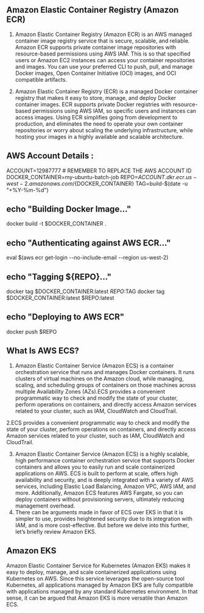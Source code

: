 Amazon Elastic Container Registry (Amazon ECR) 
------------------------------------------------
1. Amazon Elastic Container Registry (Amazon ECR) is an AWS managed container image registry service that is secure, scalable, and reliable. Amazon ECR supports private container image repositories with resource-based permissions using AWS IAM. This is so that specified users or Amazon EC2 instances can access your container repositories and images. You can use your preferred CLI to push, pull, and manage Docker images, Open Container Initiative (OCI) images, and OCI compatible artifacts.

2. Amazon Elastic Container Registry (ECR) is a managed Docker container registry that makes it easy to store, manage, and deploy Docker container images. ECR supports private Docker registries with resource-based permissions using AWS IAM, so specific users and instances can access images. Using ECR simplifies going from development to production, and eliminates the need to operate your own container repositories or worry about scaling the underlying infrastructure, while hosting your images in a highly available and scalable architecture.


AWS Account Details :
--------------------------------
ACCOUNT=12987777 # REMEMBER TO REPLACE THE AWS ACCOUNT ID
DOCKER_CONTAINER=my-ubuntu-batch-job
REPO=${ACCOUNT}.dkr.ecr.us-west-2.amazonaws.com/${DOCKER_CONTAINER}
TAG=build-$(date -u "+%Y-%m-%d")


echo "Building Docker Image..."
---------------------------------------------------
docker build -t $DOCKER_CONTAINER .


echo "Authenticating against AWS ECR..."
--------------------------------------------------
eval $(aws ecr get-login --no-include-email --region us-west-2)


echo "Tagging ${REPO}..."
--------------------------------------------------
docker tag $DOCKER_CONTAINER:latest $REPO:$TAG
docker tag $DOCKER_CONTAINER:latest $REPO:latest


echo "Deploying to AWS ECR"
--------------------------------------------------
docker push $REPO



What Is AWS ECS?
----------------------------------------------------------------
1. Amazon Elastic Container Service (Amazon ECS) is a container orchestration service that runs and manages Docker containers. 
It runs clusters of virtual machines on the Amazon cloud, while managing, scaling, and scheduling groups of containers on those machines across
multiple Availability Zones (AZs).ECS provides a convenient programmatic way to check and modify the state of your cluster, perform operations on containers, and 
directly access Amazon services related to your cluster, such as IAM, CloudWatch and CloudTrail.

2.ECS provides a convenient programmatic way to check and modify the state of your cluster, perform operations on containers, and directly access Amazon services related
to your cluster, such as IAM, CloudWatch and CloudTrail.

3. Amazon Elastic Container Service (Amazon ECS) is a highly scalable, high performance container orchestration service that supports Docker containers and allows you to easily run
and scale containerized applications on AWS. ECS is built to perform at scale, offers high availability and security, and is deeply integrated with a variety of AWS services, 
including Elastic Load Balancing, Amazon VPC, AWS IAM, and more. Additionally, Amazon ECS features AWS Fargate, so you can deploy containers without provisioning servers,
ultimately reducing management overhead.
4. There can be arguments made in favor of ECS over EKS in that it is simpler to use, provides heightened security due to its  integration with IAM, and is more cost-effective. But before we delve into this further, let’s briefly review Amazon EKS.

Amazon EKS
-----------------------------------------------------------------
Amazon Elastic Container Service for Kubernetes (Amazon EKS) makes it easy to deploy, manage, and scale containerized applications using Kubernetes on AWS.
Since this service leverages the open-source tool Kubernetes, all applications managed by Amazon EKS are fully compatible with applications managed by any 
standard Kubernetes environment. In that sense, it can be argued that Amazon EKS is more versatile than Amazon ECS.

